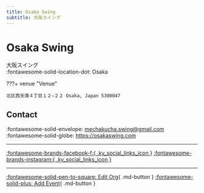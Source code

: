 ```yaml
---
title: Osaka Swing
subtitle: 大阪スイング
---
```


# Osaka Swing

大阪スイング  
:fontawesome-solid-location-dot: Osaka  


???+ venue "Venue"

    北区西天満４丁目１２−２２ Osaka, Japan 5300047  

## Contact

:fontawesome-solid-envelope: <mechakucha.swing@gmail.com>  
:fontawesome-solid-globe: <https://osakaswing.com>  

---

 [:fontawesome-brands-facebook-f:{ .ky_social_links_icon }](https://www.facebook.com/osakaswing) [:fontawesome-brands-instagram:{ .ky_social_links_icon }](https://instagram.com/osakaswing)

---

[:fontawesome-solid-pen-to-square: Edit Org](https://github.com/swingdance/orgs/issues/new?assignees=&labels=update+org&projects=&template=03-update_entity.yml&title=Update%20Org%3A%20ja_JP%20%E2%80%A2%20Osaka%20Swing&region=ja_JP&id=osaka-swing&name=Osaka%20Swing){ .md-button } [:fontawesome-solid-plus: Add Event](https://github.com/swingdance/events/issues/new?assignees=&labels=add+event&projects=&template=02-add_entity.yml&title=Add%20Event%3A%20ja_JP%20%E2%80%A2%20%3CName%3E&region=ja_JP&province=Osaka&city=Osaka&org_id=osaka-swing){ .md-button }
